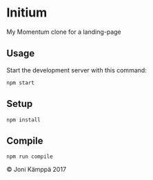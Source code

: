 # Initium

My Momentum clone for a landing-page

Usage
---
Start the development server with this command:
```
npm start
```

Setup
---
```
npm install
```

Compile
---
```
npm run compile
```

&copy; Joni Kämppä 2017
